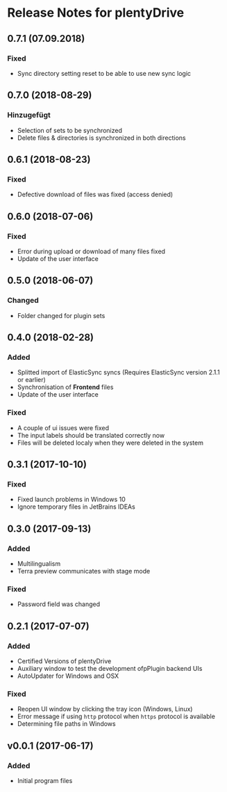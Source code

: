 # Release Notes for plentyDrive

## 0.7.1 (07.09.2018)

### Fixed

- Sync directory setting reset to be able to use new sync logic

## 0.7.0 (2018-08-29)

### Hinzugefügt

- Selection of sets to be synchronized
- Delete files & directories is synchronized in both directions

## 0.6.1 (2018-08-23)

### Fixed

- Defective download of files was fixed (access denied)

## 0.6.0 (2018-07-06)

### Fixed

- Error during upload or download of many files fixed
- Update of the user interface

## 0.5.0 (2018-06-07)

### Changed

- Folder changed for plugin sets

## 0.4.0 (2018-02-28)

### Added

- Splitted import of ElasticSync syncs (Requires ElasticSync version 2.1.1 or earlier)
- Synchronisation of **Frontend** files
- Update of the user interface

### Fixed

- A couple of ui issues were fixed
- The input labels should be translated correctly now
- Files will be deleted localy when they were deleted in the system

## 0.3.1 (2017-10-10)

### Fixed

- Fixed launch problems in Windows 10
- Ignore temporary files in JetBrains IDEAs

## 0.3.0 (2017-09-13)

### Added

- Multilingualism
- Terra preview communicates with stage mode

### Fixed

- Password field was changed

## 0.2.1 (2017-07-07)

### Added

- Certified Versions of plentyDrive
- Auxiliary window to test the development ofpPlugin backend UIs
- AutoUpdater for Windows and OSX

### Fixed

- Reopen UI window by clicking the tray icon (Windows, Linux)
- Error message if using `http` protocol when `https` protocol is available
- Determining file paths in Windows

## v0.0.1 (2017-06-17)

### Added

- Initial program files